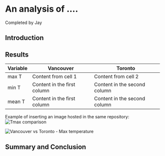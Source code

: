 # An analysis of ....
Completed by Jay

## Introduction

## Results

Variable|Vancouver|Toronto
--- | --- | ---
max T|Content from cell 1 | Content from cell 2
min T|Content in the first column | Content in the second column
mean T|Content in the first column | Content in the second column


Example of inserting an image hosted in the same repository:
![Tmax comparison](https://github.com/3IE1/SciComp-2019/blob/master/Deliverables/calgary-montreal/Tmax_comparison.png?raw=true)

![Vancouver vs Toronto - Max temperature](https://github.com/3IE1/SciComp-2019/blob/master/Deliverables/calgary-montreal/Vancouver_Tmax_histogram.png)

## Summary and Conclusion
